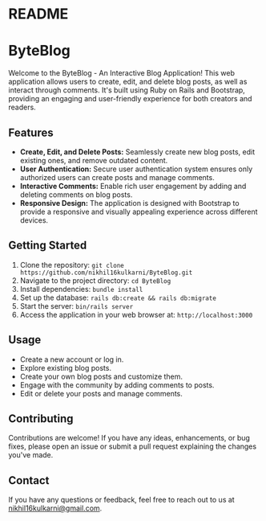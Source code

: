 # README

# ByteBlog

Welcome to the ByteBlog - An Interactive Blog Application! This web application allows users to create, edit, and delete blog posts, as well as interact through comments. It's built using Ruby on Rails and Bootstrap, providing an engaging and user-friendly experience for both creators and readers.

## Features

- **Create, Edit, and Delete Posts:** Seamlessly create new blog posts, edit existing ones, and remove outdated content.
- **User Authentication:** Secure user authentication system ensures only authorized users can create posts and manage comments.
- **Interactive Comments:** Enable rich user engagement by adding and deleting comments on blog posts.
- **Responsive Design:** The application is designed with Bootstrap to provide a responsive and visually appealing experience across different devices.

## Getting Started

1. Clone the repository: `git clone https://github.com/nikhil16kulkarni/ByteBlog.git`
2. Navigate to the project directory: `cd ByteBlog`
3. Install dependencies: `bundle install`
4. Set up the database: `rails db:create && rails db:migrate`
5. Start the server: `bin/rails server`
6. Access the application in your web browser at: `http://localhost:3000`

## Usage

- Create a new account or log in.
- Explore existing blog posts.
- Create your own blog posts and customize them.
- Engage with the community by adding comments to posts.
- Edit or delete your posts and manage comments.

## Contributing

Contributions are welcome! If you have any ideas, enhancements, or bug fixes, please open an issue or submit a pull request explaining the changes you've made.

## Contact

If you have any questions or feedback, feel free to reach out to us at [nikhil16kulkarni@gmail.com](mailto:nikhil16kulkarni@gmail.com).

